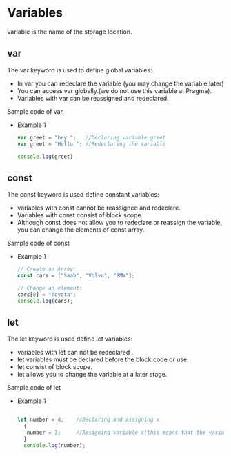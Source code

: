 # Variables
variable is the name of the storage location.


## var
The var keyword is used to define global variables:
* In var you can redeclare the variable (you may change the variable later)
* You can access var globally.(we do not use this variable at Pragma).
* Variables with var can be reassigned and redeclared.


Sample code of var.
* Example 1
    ```javascript
    var greet = "hey ";   //Declaring variable greet
    var greet = "Hello "; //Redeclaring the variable 
    
    console.log(greet)
    
    ```

## const
The const keyword is used define constant variables:

* variables with const cannot be reassigned and redeclare.
* Variables with const consist of block scope.
* Although const does not allow you to redeclare or reassign the variable, you can change the elements of const array.

Sample code of const
 * Example 1
    ```javascript
    // Create an Array:
    const cars = ["Saab", "Volvo", "BMW"];
    
    // Change an element:
    cars[0] = "Toyota"; 
    console.log(cars);
    
    ```
## let
The let keyword is used define let variables:
* variables with let can not be redeclared .
* let variables must be declared before the block code or use.
* let consist of block scope.
* let allows you to change the variable at a later stage.

Sample code of let
  * Example 1 
    ```javascript
    
    let number = 4;    //Declaring and assigning x
      {
       number = 3;     //Assigning variable x(this means that the variable x will now change to 3)
      }
      console.log(number);
     
    ```







